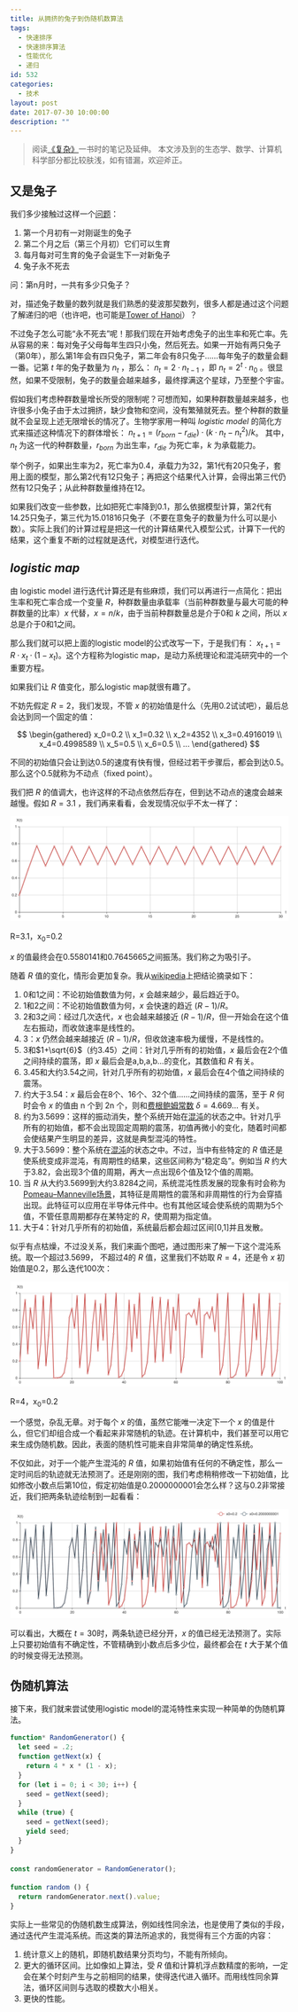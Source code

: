 ```yaml
---
title: 从拥挤的兔子到伪随机数算法
tags:
  - 快速排序
  - 快速排序算法
  - 性能优化
  - 递归
id: 532
categories:
  - 技术
layout: post
date: 2017-07-30 10:00:00
description: ""
---
```


> 阅读[《复杂》](https://book.douban.com/subject/6749832/)一书时的笔记及延伸。
> 本文涉及到的生态学、数学、计算机科学部分都比较肤浅，如有错漏，欢迎斧正。


## 又是兔子
我们多少接触过这样一个[问题](https://zh.wikipedia.org/wiki/%E6%96%90%E6%B3%A2%E9%82%A3%E5%A5%91%E6%95%B0%E5%88%97)：
1. 第一个月初有一对刚诞生的兔子
2. 第二个月之后（第三个月初）它们可以生育
3. 每月每对可生育的兔子会诞生下一对新兔子
4. 兔子永不死去

问：第n月时，一共有多少只兔子？

对，描述兔子数量的数列就是我们熟悉的斐波那契数列，很多人都是通过这个问题了解递归的吧（也许吧，也可能是[Tower of Hanoi](https://en.wikipedia.org/wiki/Tower_of_Hanoi)）？

不过兔子怎么可能“永不死去”呢！那我们现在开始考虑兔子的出生率和死亡率。先从容易的来：每对兔子父母每年生四只小兔，然后死去。如果一开始有两只兔子（第0年），那么第1年会有四只兔子，第二年会有8只兔子……每年兔子的数量会翻一番。记第 *t* 年的兔子数量为 $n_t$ ，那么： $n_t=2 \cdot n_{t-1}$ ，即 $n_t = 2^t\cdot n_0$ 。很显然，如果不受限制，兔子的数量会越来越多，最终撑满这个星球，乃至整个宇宙。

假如我们考虑种群数量增长所受的限制呢？可想而知，如果种群数量越来越多，也许很多小兔子由于太过拥挤，缺少食物和空间，没有繁殖就死去。整个种群的数量就不会呈现上述无限增长的情况了。生物学家用一种叫 *logistic model* 的简化方式来描述这种情况下的群体增长： $n_{t+1} = (r_{born}-r_{die})\cdot(k\cdot n_t-n_t^2)/k$。
其中，$n_t$ 为这一代的种群数量，$r_{born}$ 为出生率，$r_{die}$ 为死亡率，$k$ 为承载能力。

举个例子，如果出生率为2，死亡率为0.4，承载力为32，第1代有20只兔子，套用上面的模型，那么第2代有12只兔子；再把这个结果代入计算，会得出第三代仍然有12只兔子；从此种群数量维持在12。

如果我们改变一些参数，比如把死亡率降到0.1，那么依据模型计算，第2代有14.25只兔子，第三代为15.01816只兔子（不要在意兔子的数量为什么可以是小数）。实际上我们的计算过程是把这一代的计算结果代入模型公式，计算下一代的结果，这个重复不断的过程就是迭代，对模型进行迭代。

## *logistic map*
由 logistic model 进行迭代计算还是有些麻烦，我们可以再进行一点简化：把出生率和死亡率合成一个变量 $R$，种群数量由承载率（当前种群数量与最大可能的种群数量的比率）$x$ 代替，$x = n / k$，由于当前种群数量总是介于0和 $k$ 之间，所以 $x$ 总是介于0和1之间。

那么我们就可以把上面的logistic model的公式改写一下，于是我们有： $x_{t+1}=R \cdot x_t \cdot (1-x_t)$。这个方程称为logistic map，是动力系统理论和混沌研究中的一个重要方程。

如果我们让 $R$ 值变化，那么logistic map就很有趣了。

不妨先假定 $R=2$，我们发现，不管 $x$ 的初始值是什么（先用0.2试试吧），最后总会达到同一个固定的值：

$$
\begin{gathered}
x_0=0.2 \\ x_1=0.32 \\ x_2=4352 \\ x_3=0.4916019 \\ x_4=0.4998589 \\ x_5=0.5 \\ x_6=0.5 \\ ...
\end{gathered}
$$

不同的初始值只会让到达0.5的速度有快有慢，但经过若干步骤后，都会到达0.5。那么这个0.5就称为不动点（fixed point）。

我们把 $R$ 的值调大，也许这样的不动点依然后存在，但到达不动点的速度会越来越慢。假如 $R=3.1$ ，我们再来看看，会发现情况似乎不太一样了：

![R=3.1，x0=0.2](./rabbit/2.png)

<p class="captain">R=3.1，x<sub>0</sub>=0.2</p>

$x$ 的值最终会在0.5580141和0.7645665之间振荡。我们称之为吸引子。

随着 $R$ 值的变化，情形会更加复杂。我从[wikipedia](https://zh.wikipedia.org/wiki/%E5%96%AE%E5%B3%B0%E6%98%A0%E8%B1%A1)上把结论摘录如下：
1. 0和1之间：不论初始值数值为何，$x$ 会越来越少，最后趋近于0。
2. 1和2之间：不论初始值数值为何，$x$ 会快速的趋近 $(R-1)/R$。
3. 2和3之间：经过几次迭代，$x$ 也会越来越接近 $(R-1)/R$，但一开始会在这个值左右振动，而收敛速率是线性的。
4. 3：$x$ 仍然会越来越接近 $(R-1)/R$，但收敛速率极为缓慢，不是线性的。
5. 3和$1+\sqrt{6}$（约3.45）之间：针对几乎所有的初始值，$x$ 最后会在2个值之间持续的震荡，即 *x* 最后会是a,b,a,b...的变化，其数值和 $R$ 有关。
6. 3.45和大约3.54之间，针对几乎所有的初始值，$x$ 最后会在4个值之间持续的震荡。
7. 约大于3.54：$x$ 最后会在8个、16个、32个值……之间持续的震荡，至于 $R$ 何时会令 $x$ 的值由 n 个到 2n 个，则和[费根鲍姆常数](https://zh.wikipedia.org/wiki/%E8%B2%BB%E6%A0%B9%E9%AE%91%E5%A7%86%E5%B8%B8%E6%95%B8) $\delta = 4.669...$ 有关。
8. 约为3.5699：这样的振动消失，整个系统开始在[混沌](https://zh.wikipedia.org/wiki/%E6%B7%B7%E6%B2%8C%E7%90%86%E8%AE%BA)的状态之中。针对几乎所有的初始值，都不会出现固定周期的震荡，初值再微小的变化，随着时间都会使结果产生明显的差异，这就是典型混沌的特性。
9. 大于3.5699：整个系统在[混沌](https://zh.wikipedia.org/wiki/%E6%B7%B7%E6%B2%8C%E7%90%86%E8%AE%BA)的状态之中。不过，当中有些特定的 $R$ 值还是使系统变成非混沌，有周期性的结果，这些区间称为“稳定岛”。例如当 $R$ 约大于3.82，会出现3个值的周期，再大一点出现6个值及12个值的周期。
10. 当 $R$ 从大约3.5699到大约3.8284之间，系统混沌性质发展的现象有时会称为[Pomeau–Manneville场景](https://zh.wikipedia.org/w/index.php?title=Pomeau%E2%80%93Manneville%E5%A0%B4%E6%99%AF&action=edit&redlink=1)，其特征是周期性的震荡和非周期性的行为会穿插出现。此特征可以应用在半导体元件中。也有其他区域会使系统的周期为5个值，不管任意周期都存在某特定的 $R$，使周期为指定值。
11. 大于4：针对几乎所有的初始值，系统最后都会超过区间[0,1]并且发散。

似乎有点枯燥，不过没关系，我们来画个图吧，通过图形来了解一下这个混沌系统。取一个超过3.5699， 不超过4的 $R$ 值，这里我们不妨取 $R = 4$，还是令 $x$ 初始值是0.2，那么迭代100次：

![R=4，x0=0.2](./rabbit/1.png)

<p class="captain">R=4，x<sub>0</sub>=0.2</p>

一个感觉，杂乱无章。对于每个 $x$ 的值，虽然它能唯一决定下一个 $x$ 的值是什么，但它们却组合成一个看起来非常随机的轨迹。在计算机中，我们甚至可以用它来生成伪随机数。因此，表面的随机性可能来自非常简单的确定性系统。

不仅如此，对于一个能产生混沌的 $R$ 值，如果初始值有任何的不确定性，那么一定时间后的轨迹就无法预测了。还是刚刚的图，我们考虑稍稍修改一下初始值，比如修改小数点后第10位，假定初始值是0.2000000001会怎么样？这与0.2非常接近，我们把两条轨迹绘制到一起看看：

![](./rabbit/3.png)

可以看出，大概在 $t = 30$时，两条轨迹已经分开，$x$ 的值已经无法预测了。实际上只要初始值有不确定性，不管精确到小数点后多少位，最终都会在 $t$ 大于某个值的时候变得无法预测。

## 伪随机算法

接下来，我们就来尝试使用logistic model的混沌特性来实现一种简单的伪随机算法。

```javascript
function* RandomGenerator() {
  let seed = .2;
  function getNext(x) {
    return 4 * x * (1 - x);
  }
  for (let i = 0; i < 30; i++) {
    seed = getNext(seed);
  }
  while (true) {
    seed = getNext(seed);
    yield seed;
  }
}

const randomGenerator = RandomGenerator();

function random () {
  return randomGenerator.next().value;
}
```

实际上一些常见的伪随机数生成算法，例如线性同余法，也是使用了类似的手段，通过迭代产生混沌系统。而这类的算法所追求的，我觉得有三个方面的内容：
1. 统计意义上的随机，即随机数结果分页均匀，不能有所倾向。
2. 更大的循环区间。比如像如上算法，受 $R$ 值和计算机浮点数精度的影响，一定会在某个时刻产生与之前相同的结果，使得迭代进入循环。而用线性同余算法，循环区间则与选取的模数大小相关。
3. 更快的性能。
